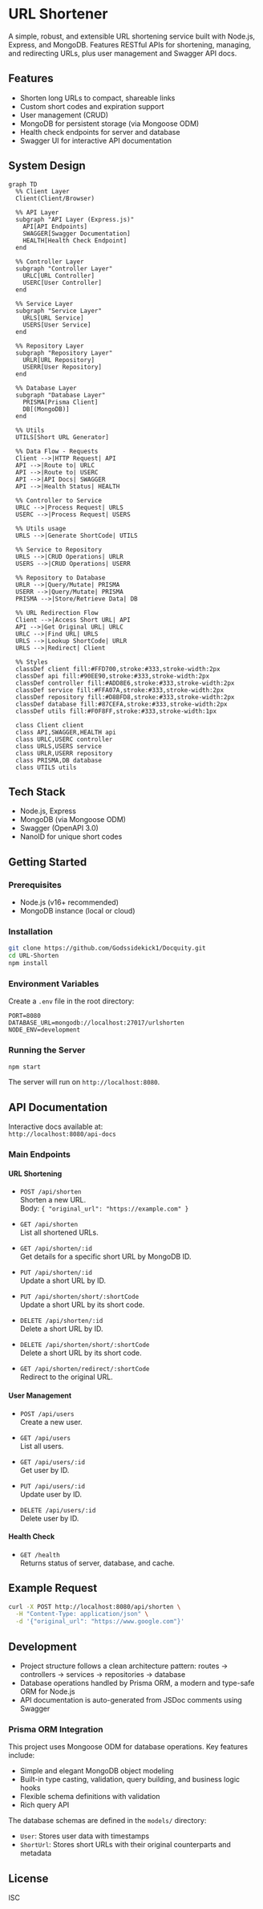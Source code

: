 # URL Shortener

A simple, robust, and extensible URL shortening service built with Node.js, Express, and MongoDB. Features RESTful APIs for shortening, managing, and redirecting URLs, plus user management and Swagger API docs.

## Features

- Shorten long URLs to compact, shareable links
- Custom short codes and expiration support
- User management (CRUD)
- MongoDB for persistent storage (via Mongoose ODM)
- Health check endpoints for server and database
- Swagger UI for interactive API documentation

## System Design

```mermaid
graph TD
  %% Client Layer
  Client(Client/Browser)
  
  %% API Layer
  subgraph "API Layer (Express.js)"
    API[API Endpoints]
    SWAGGER[Swagger Documentation]
    HEALTH[Health Check Endpoint]
  end
  
  %% Controller Layer
  subgraph "Controller Layer"
    URLC[URL Controller]
    USERC[User Controller]
  end
  
  %% Service Layer
  subgraph "Service Layer"
    URLS[URL Service]
    USERS[User Service]
  end
  
  %% Repository Layer
  subgraph "Repository Layer"
    URLR[URL Repository]
    USERR[User Repository]
  end
  
  %% Database Layer
  subgraph "Database Layer"
    PRISMA[Prisma Client]
    DB[(MongoDB)]
  end
  
  %% Utils
  UTILS[Short URL Generator]
  
  %% Data Flow - Requests
  Client -->|HTTP Request| API
  API -->|Route to| URLC
  API -->|Route to| USERC
  API -->|API Docs| SWAGGER
  API -->|Health Status| HEALTH
  
  %% Controller to Service
  URLC -->|Process Request| URLS
  USERC -->|Process Request| USERS
  
  %% Utils usage
  URLS -->|Generate ShortCode| UTILS
  
  %% Service to Repository
  URLS -->|CRUD Operations| URLR
  USERS -->|CRUD Operations| USERR
  
  %% Repository to Database
  URLR -->|Query/Mutate| PRISMA
  USERR -->|Query/Mutate| PRISMA
  PRISMA -->|Store/Retrieve Data| DB
  
  %% URL Redirection Flow
  Client -->|Access Short URL| API
  API -->|Get Original URL| URLC
  URLC -->|Find URL| URLS
  URLS -->|Lookup ShortCode| URLR
  URLS -->|Redirect| Client
  
  %% Styles
  classDef client fill:#FFD700,stroke:#333,stroke-width:2px
  classDef api fill:#90EE90,stroke:#333,stroke-width:2px
  classDef controller fill:#ADD8E6,stroke:#333,stroke-width:2px
  classDef service fill:#FFA07A,stroke:#333,stroke-width:2px
  classDef repository fill:#D8BFD8,stroke:#333,stroke-width:2px
  classDef database fill:#87CEFA,stroke:#333,stroke-width:2px
  classDef utils fill:#F0F8FF,stroke:#333,stroke-width:1px
  
  class Client client
  class API,SWAGGER,HEALTH api
  class URLC,USERC controller
  class URLS,USERS service
  class URLR,USERR repository
  class PRISMA,DB database
  class UTILS utils
```

## Tech Stack

- Node.js, Express
- MongoDB (via Mongoose ODM)
- Swagger (OpenAPI 3.0)
- NanoID for unique short codes

## Getting Started

### Prerequisites

- Node.js (v16+ recommended)
- MongoDB instance (local or cloud)

### Installation

```bash
git clone https://github.com/Godssidekick1/Docquity.git
cd URL-Shorten
npm install
```

### Environment Variables

Create a `.env` file in the root directory:

```
PORT=8080
DATABASE_URL=mongodb://localhost:27017/urlshorten
NODE_ENV=development
```

### Running the Server

```bash
npm start
```

The server will run on `http://localhost:8080`.

## API Documentation

Interactive docs available at:  
`http://localhost:8080/api-docs`

### Main Endpoints

#### URL Shortening

- `POST /api/shorten`  
  Shorten a new URL.  
  Body: `{ "original_url": "https://example.com" }`

- `GET /api/shorten`  
  List all shortened URLs.

- `GET /api/shorten/:id`  
  Get details for a specific short URL by MongoDB ID.

- `PUT /api/shorten/:id`  
  Update a short URL by ID.

- `PUT /api/shorten/short/:shortCode`  
  Update a short URL by its short code.

- `DELETE /api/shorten/:id`  
  Delete a short URL by ID.

- `DELETE /api/shorten/short/:shortCode`  
  Delete a short URL by its short code.

- `GET /api/shorten/redirect/:shortCode`  
  Redirect to the original URL.

#### User Management

- `POST /api/users`  
  Create a new user.

- `GET /api/users`  
  List all users.

- `GET /api/users/:id`  
  Get user by ID.

- `PUT /api/users/:id`  
  Update user by ID.

- `DELETE /api/users/:id`  
  Delete user by ID.

#### Health Check

- `GET /health`  
  Returns status of server, database, and cache.

## Example Request

```bash
curl -X POST http://localhost:8080/api/shorten \
  -H "Content-Type: application/json" \
  -d '{"original_url": "https://www.google.com"}'
```

## Development

- Project structure follows a clean architecture pattern: routes → controllers → services → repositories → database
- Database operations handled by Prisma ORM, a modern and type-safe ORM for Node.js
- API documentation is auto-generated from JSDoc comments using Swagger

### Prisma ORM Integration

This project uses Mongoose ODM for database operations. Key features include:

- Simple and elegant MongoDB object modeling
- Built-in type casting, validation, query building, and business logic hooks
- Flexible schema definitions with validation
- Rich query API

The database schemas are defined in the `models/` directory:
- `User`: Stores user data with timestamps
- `ShortUrl`: Stores short URLs with their original counterparts and metadata

## License

ISC